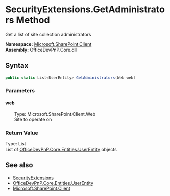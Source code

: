 # SecurityExtensions.GetAdministrators Method  
 Get a list of site collection administrators   

**Namespace:** [Microsoft.SharePoint.Client](Microsoft.SharePoint.Client.md)  
**Assembly:** OfficeDevPnP.Core.dll  
## Syntax
```C#
public static List<UserEntity> GetAdministrators(Web web)
```
### Parameters
#### web  
&emsp;&emsp;Type: Microsoft.SharePoint.Client.Web  
&emsp;&emsp;Site to operate on  

  

### Return Value
Type: List<UserEntity>  
List of  [OfficeDevPnP.Core.Entities.UserEntity](OfficeDevPnP.Core.Entities.UserEntity.md)  objects  

## See also
- [SecurityExtensions](Microsoft.SharePoint.Client.SecurityExtensions.md) 
- [OfficeDevPnP.Core.Entities.UserEntity](OfficeDevPnP.Core.Entities.UserEntity.md)
- [Microsoft.SharePoint.Client](Microsoft.SharePoint.Client.md) 
